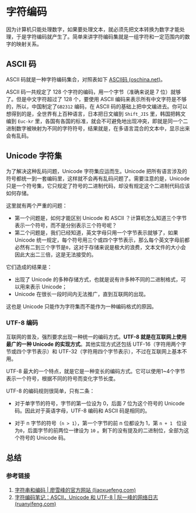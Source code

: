 # 字符编码

因为计算机只能处理数字，如果要处理文本，就必须先把文本转换为数字才能处理，于是字符编码就产生了。简单来讲字符编码集就是一组字符和一定范围内的数字的映射关系。

## ASCII 码

ASCII 码就是一种字符编码集合，对照表如下 [ASCII码 (oschina.net)](https://tool.oschina.net/commons?type=4)。

ASCII 码一共规定了 128 个字符的编码，用一个字节（准确来说是 7 位）就够了。但是中文字符超过了 128 个，要使用 ASCII 编码来表示所有中文字符是不够的，所以，中国制定了`GB2312` 编码，在 ASCII 码的基础上把中文编进去。你可以想得到的是，全世界有上百种语言，日本把日文编到 `Shift_JIS` 里，韩国把韩文编到 `Euc-kr` 里，各国有各国的标准，就会不可避免地出现冲突，即就是同一个二进制数字被映射为不同的字符符号，结果就是，在多语言混合的文本中，显示出来会有乱码。

## Unicode 字符集

为了解决这种乱码问题，Unicode 字符集应运而生。Unicode 把所有语言涉及的符号都统一到一套编码里，这样就不会再有乱码问题了。需要注意的是，Unicode 只是一个符号集，它只规定了符号的二进制代码，却没有规定这个二进制代码应该如何存储。

这里就有两个严重的问题：

- 第一个问题是，如何才能区别 Unicode 和 ASCII ？计算机怎么知道三个字节表示一个符号，而不是分别表示三个符号呢？
- 第二个问题是，我们已经知道，英文字母只用一个字节表示就够了，如果 Unicode 统一规定，每个符号用三个或四个字节表示，那么每个英文字母前都必然有二到三个字节是`0`，这对于存储来说是极大的浪费，文本文件的大小会因此大出二三倍，这是无法接受的。

它们造成的结果是：

- 出现了 Unicode 的多种存储方式，也就是说有许多种不同的二进制格式，可以用来表示 Unicode；
- Unicode 在很长一段时间内无法推广，直到互联网的出现。

这也是 Unicode 只能作为字符集而不能作为一种编码格式的原因。

### UTF-8 编码

互联网的普及，强烈要求出现一种统一的编码方式。**UTF-8 就是在互联网上使用最广的一种 Unicode 的实现方式**。其他实现方式还包括 UTF-16（字符用两个字节或四个字节表示）和 UTF-32（字符用四个字节表示），不过在互联网上基本不用。

UTF-8 最大的一个特点，就是它是一种变长的编码方式。它可以使用1~4个字节表示一个符号，根据不同的符号而变化字节长度。

UTF-8 的编码规则很简单，只有二条：

- 对于单字节的符号，字节的第一位设为 0，后面 7 位为这个符号的 Unicode 码。因此对于英语字母，UTF-8 编码和 ASCII 码是相同的。

- 对于 n 字节的符号（`n > 1`），第一个字节的前 n 位都设为 1，第 `n + 1 ` 位设为`0`，后面字节的前两位一律设为 `10` 。剩下的没有提及的二进制位，全部为这个符号的 Unicode 码。

## 总结

### 参考链接

1. [字符串和编码 | 廖雪峰的官方网站 (liaoxuefeng.com)](https://www.liaoxuefeng.com/wiki/1016959663602400/1017075323632896)
2. [字符编码笔记：ASCII，Unicode 和 UTF-8 | 阮一峰的网络日志 (ruanyifeng.com)](https://www.ruanyifeng.com/blog/2007/10/ascii_unicode_and_utf-8.html)

